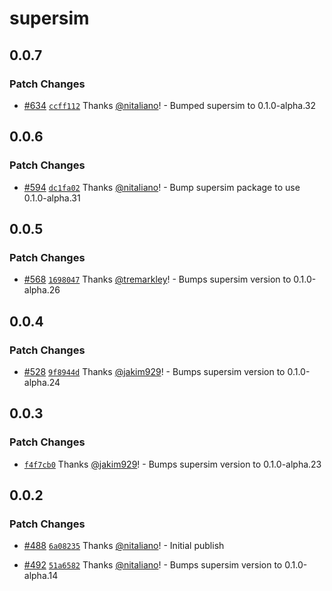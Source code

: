 # supersim

## 0.0.7

### Patch Changes

- [#634](https://github.com/ethereum-optimism/ecosystem/pull/634) [`ccff112`](https://github.com/ethereum-optimism/ecosystem/commit/ccff1121dc427eea9c687790bb8cf15e782ed945) Thanks [@nitaliano](https://github.com/nitaliano)! - Bumped supersim to 0.1.0-alpha.32

## 0.0.6

### Patch Changes

- [#594](https://github.com/ethereum-optimism/ecosystem/pull/594) [`dc1fa02`](https://github.com/ethereum-optimism/ecosystem/commit/dc1fa02bb30d8b593d4c6f15e01e01da336f0c42) Thanks [@nitaliano](https://github.com/nitaliano)! - Bump supersim package to use 0.1.0-alpha.31

## 0.0.5

### Patch Changes

- [#568](https://github.com/ethereum-optimism/ecosystem/pull/568) [`1698047`](https://github.com/ethereum-optimism/ecosystem/commit/1698047be871d26970c3fa026fc05ac8b9f2c7ce) Thanks [@tremarkley](https://github.com/tremarkley)! - Bumps supersim version to 0.1.0-alpha.26

## 0.0.4

### Patch Changes

- [#528](https://github.com/ethereum-optimism/ecosystem/pull/528) [`9f8944d`](https://github.com/ethereum-optimism/ecosystem/commit/9f8944d414244484d0c0f9d4a0ef5ca940167ad7) Thanks [@jakim929](https://github.com/jakim929)! - Bumps supersim version to 0.1.0-alpha.24

## 0.0.3

### Patch Changes

- [`f4f7cb0`](https://github.com/ethereum-optimism/ecosystem/commit/f4f7cb0e585271dc2662423a358bb734ede5205c) Thanks [@jakim929](https://github.com/jakim929)! - Bumps supersim version to 0.1.0-alpha.23

## 0.0.2

### Patch Changes

- [#488](https://github.com/ethereum-optimism/ecosystem/pull/488) [`6a08235`](https://github.com/ethereum-optimism/ecosystem/commit/6a08235a488a8a6b51c77b46a73a9b6c320194d0) Thanks [@nitaliano](https://github.com/nitaliano)! - Initial publish

- [#492](https://github.com/ethereum-optimism/ecosystem/pull/492) [`51a6582`](https://github.com/ethereum-optimism/ecosystem/commit/51a6582cfdaa395828fa8f8c04104bc0b0538e78) Thanks [@nitaliano](https://github.com/nitaliano)! - Bumps supersim version to 0.1.0-alpha.14
